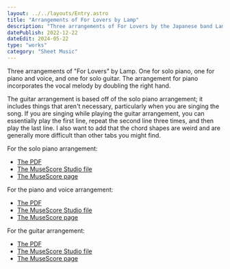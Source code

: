 ```yaml
---
layout: ../../layouts/Entry.astro
title: "Arrangements of For Lovers by Lamp"
description: "Three arrangements of For Lovers by the Japanese band Lamp: one for solo piano, one for piano and voice, and one tab for guitar."
datePublish: 2022-12-22
dateEdit: 2024-05-22
type: "works"
category: "Sheet Music"
---
```


Three arrangements of "For Lovers" by Lamp. One for solo piano, one for piano and voice, and one for solo guitar. The arrangement for piano incorporates the vocal melody by doubling the right hand.

The guitar arrangement is based off of the solo piano arrangement; it includes things that aren't necessary, particularly when you are singing the song. If you are singing while playing the guitar arrangement, you can essentially play the first line, repeat the second line three times, and then play the last line. I also want to add that the chord shapes are weird and are generally more difficult than other tabs you might find.

For the solo piano arrangement:

- [The PDF](/scores/for-lovers/for-lovers-piano.pdf)
- [The MuseScore Studio file](/scores/for-lovers/for-lovers-piano.mscz)
- [The MuseScore page](https://musescore.com/user/49324478/scores/17048980)

For the piano and voice arrangement:

- [The PDF](/scores/for-lovers/for-lovers-duet.pdf)
- [The MuseScore Studio file](/scores/for-lovers/for-lovers-duet.mscz)
- [The MuseScore page](https://musescore.com/user/49324478/scores/9256165)

For the guitar arrangement:

- [The PDF](/scores/for-lovers/for-lovers-guitar.pdf)
- [The MuseScore Studio file](/scores/for-lovers/for-lovers-guitar.mscz)
- [The MuseScore page](https://musescore.com/user/49324478/scores/17277724)